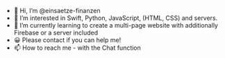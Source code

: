 - 👋 Hi, I’m @einsaetze-finanzen
- 👀 I’m interested in Swift, Python, JavaScript, (HTML, CSS) and servers.
- 🌱 I’m currently learning to create a multi-page website with additionally Firebase or a server included
- 😀 Please contact if you can help me!
- 📫 How to reach me - with the Chat function

<!---
einsaetze-finanzen/einsaetze-finanzen is a ✨ special ✨ repository because its `README.md` (this file) appears on your GitHub profile.
You can click the Preview link to take a lok at your changes.
--->
